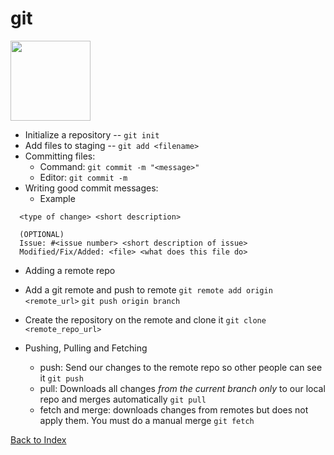 # git

<img src="https://git-scm.com/images/logos/downloads/Git-Logo-2Color.png" width=128px>

- Initialize a repository -- `git init`
- Add files to staging -- `git add <filename>`
- Committing files:
  - Command: `git commit -m "<message>"`
  - Editor: `git commit -m`
- Writing good commit messages:
  - Example

```text
  <type of change> <short description>

  (OPTIONAL)
  Issue: #<issue number> <short description of issue>
  Modified/Fix/Added: <file> <what does this file do>
```

- Adding a remote repo

- Add a git remote and push to remote
  `git remote add origin <remote_url>`
  `git push origin branch`

- Create the repository on the remote and clone it
  `git clone <remote_repo_url>`

- Pushing, Pulling and Fetching
  - push: Send our changes to the remote repo so other people can see it
    `git push`
  - pull: Downloads all changes _from the current branch only_ to our local repo and merges automatically
    `git pull`
  - fetch and merge: downloads changes from remotes but does not apply them. You must do a manual merge
    `git fetch`

[Back to Index](index.md)
